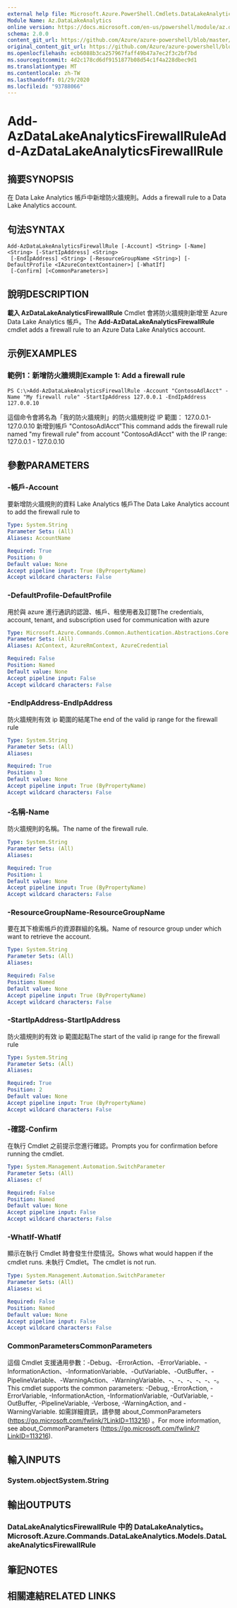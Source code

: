 ```yaml
---
external help file: Microsoft.Azure.PowerShell.Cmdlets.DataLakeAnalytics.dll-Help.xml
Module Name: Az.DataLakeAnalytics
online version: https://docs.microsoft.com/en-us/powershell/module/az.datalakeanalytics/add-azdatalakeanalyticsfirewallrule
schema: 2.0.0
content_git_url: https://github.com/Azure/azure-powershell/blob/master/src/DataLakeAnalytics/DataLakeAnalytics/help/Add-AzDataLakeAnalyticsFirewallRule.md
original_content_git_url: https://github.com/Azure/azure-powershell/blob/master/src/DataLakeAnalytics/DataLakeAnalytics/help/Add-AzDataLakeAnalyticsFirewallRule.md
ms.openlocfilehash: ecb6088b3ca257967faff49b47a7ec2f3c2bf7bd
ms.sourcegitcommit: 4d2c178cd6df9151877b08d54c1f4a228dbec9d1
ms.translationtype: MT
ms.contentlocale: zh-TW
ms.lasthandoff: 01/29/2020
ms.locfileid: "93788066"
---
```

# <span data-ttu-id="94290-101">Add-AzDataLakeAnalyticsFirewallRule</span><span class="sxs-lookup"><span data-stu-id="94290-101">Add-AzDataLakeAnalyticsFirewallRule</span></span>

## <span data-ttu-id="94290-102">摘要</span><span class="sxs-lookup"><span data-stu-id="94290-102">SYNOPSIS</span></span>
<span data-ttu-id="94290-103">在 Data Lake Analytics 帳戶中新增防火牆規則。</span><span class="sxs-lookup"><span data-stu-id="94290-103">Adds a firewall rule to a Data Lake Analytics account.</span></span>

## <span data-ttu-id="94290-104">句法</span><span class="sxs-lookup"><span data-stu-id="94290-104">SYNTAX</span></span>

```
Add-AzDataLakeAnalyticsFirewallRule [-Account] <String> [-Name] <String> [-StartIpAddress] <String>
 [-EndIpAddress] <String> [-ResourceGroupName <String>] [-DefaultProfile <IAzureContextContainer>] [-WhatIf]
 [-Confirm] [<CommonParameters>]
```

## <span data-ttu-id="94290-105">說明</span><span class="sxs-lookup"><span data-stu-id="94290-105">DESCRIPTION</span></span>
<span data-ttu-id="94290-106">**載入 AzDataLakeAnalyticsFirewallRule** Cmdlet 會將防火牆規則新增至 Azure Data Lake Analytics 帳戶。</span><span class="sxs-lookup"><span data-stu-id="94290-106">The **Add-AzDataLakeAnalyticsFirewallRule** cmdlet adds a firewall rule to an Azure Data Lake Analytics account.</span></span>

## <span data-ttu-id="94290-107">示例</span><span class="sxs-lookup"><span data-stu-id="94290-107">EXAMPLES</span></span>

### <span data-ttu-id="94290-108">範例1：新增防火牆規則</span><span class="sxs-lookup"><span data-stu-id="94290-108">Example 1: Add a firewall rule</span></span>
```
PS C:\>Add-AzDataLakeAnalyticsFirewallRule -Account "ContosoAdlAcct" -Name "My firewall rule" -StartIpAddress 127.0.0.1 -EndIpAddress 127.0.0.10
```

<span data-ttu-id="94290-109">這個命令會將名為「我的防火牆規則」的防火牆規則從 IP 範圍： 127.0.0.1-127.0.0.10 新增到帳戶 "ContosoAdlAcct"</span><span class="sxs-lookup"><span data-stu-id="94290-109">This command adds the firewall rule named "my firewall rule" from account "ContosoAdlAcct" with the IP range: 127.0.0.1 - 127.0.0.10</span></span>

## <span data-ttu-id="94290-110">參數</span><span class="sxs-lookup"><span data-stu-id="94290-110">PARAMETERS</span></span>

### <span data-ttu-id="94290-111">-帳戶</span><span class="sxs-lookup"><span data-stu-id="94290-111">-Account</span></span>
<span data-ttu-id="94290-112">要新增防火牆規則的資料 Lake Analytics 帳戶</span><span class="sxs-lookup"><span data-stu-id="94290-112">The Data Lake Analytics account to add the firewall rule to</span></span>

```yaml
Type: System.String
Parameter Sets: (All)
Aliases: AccountName

Required: True
Position: 0
Default value: None
Accept pipeline input: True (ByPropertyName)
Accept wildcard characters: False
```

### <span data-ttu-id="94290-113">-DefaultProfile</span><span class="sxs-lookup"><span data-stu-id="94290-113">-DefaultProfile</span></span>
<span data-ttu-id="94290-114">用於與 azure 進行通訊的認證、帳戶、租使用者及訂閱</span><span class="sxs-lookup"><span data-stu-id="94290-114">The credentials, account, tenant, and subscription used for communication with azure</span></span>

```yaml
Type: Microsoft.Azure.Commands.Common.Authentication.Abstractions.Core.IAzureContextContainer
Parameter Sets: (All)
Aliases: AzContext, AzureRmContext, AzureCredential

Required: False
Position: Named
Default value: None
Accept pipeline input: False
Accept wildcard characters: False
```

### <span data-ttu-id="94290-115">-EndIpAddress</span><span class="sxs-lookup"><span data-stu-id="94290-115">-EndIpAddress</span></span>
<span data-ttu-id="94290-116">防火牆規則有效 ip 範圍的結尾</span><span class="sxs-lookup"><span data-stu-id="94290-116">The end of the valid ip range for the firewall rule</span></span>

```yaml
Type: System.String
Parameter Sets: (All)
Aliases:

Required: True
Position: 3
Default value: None
Accept pipeline input: True (ByPropertyName)
Accept wildcard characters: False
```

### <span data-ttu-id="94290-117">-名稱</span><span class="sxs-lookup"><span data-stu-id="94290-117">-Name</span></span>
<span data-ttu-id="94290-118">防火牆規則的名稱。</span><span class="sxs-lookup"><span data-stu-id="94290-118">The name of the firewall rule.</span></span>

```yaml
Type: System.String
Parameter Sets: (All)
Aliases:

Required: True
Position: 1
Default value: None
Accept pipeline input: True (ByPropertyName)
Accept wildcard characters: False
```

### <span data-ttu-id="94290-119">-ResourceGroupName</span><span class="sxs-lookup"><span data-stu-id="94290-119">-ResourceGroupName</span></span>
<span data-ttu-id="94290-120">要在其下檢索帳戶的資源群組的名稱。</span><span class="sxs-lookup"><span data-stu-id="94290-120">Name of resource group under which want to retrieve the account.</span></span>

```yaml
Type: System.String
Parameter Sets: (All)
Aliases:

Required: False
Position: Named
Default value: None
Accept pipeline input: True (ByPropertyName)
Accept wildcard characters: False
```

### <span data-ttu-id="94290-121">-StartIpAddress</span><span class="sxs-lookup"><span data-stu-id="94290-121">-StartIpAddress</span></span>
<span data-ttu-id="94290-122">防火牆規則的有效 ip 範圍起點</span><span class="sxs-lookup"><span data-stu-id="94290-122">The start of the valid ip range for the firewall rule</span></span>

```yaml
Type: System.String
Parameter Sets: (All)
Aliases:

Required: True
Position: 2
Default value: None
Accept pipeline input: True (ByPropertyName)
Accept wildcard characters: False
```

### <span data-ttu-id="94290-123">-確認</span><span class="sxs-lookup"><span data-stu-id="94290-123">-Confirm</span></span>
<span data-ttu-id="94290-124">在執行 Cmdlet 之前提示您進行確認。</span><span class="sxs-lookup"><span data-stu-id="94290-124">Prompts you for confirmation before running the cmdlet.</span></span>

```yaml
Type: System.Management.Automation.SwitchParameter
Parameter Sets: (All)
Aliases: cf

Required: False
Position: Named
Default value: None
Accept pipeline input: False
Accept wildcard characters: False
```

### <span data-ttu-id="94290-125">-WhatIf</span><span class="sxs-lookup"><span data-stu-id="94290-125">-WhatIf</span></span>
<span data-ttu-id="94290-126">顯示在執行 Cmdlet 時會發生什麼情況。</span><span class="sxs-lookup"><span data-stu-id="94290-126">Shows what would happen if the cmdlet runs.</span></span>
<span data-ttu-id="94290-127">未執行 Cmdlet。</span><span class="sxs-lookup"><span data-stu-id="94290-127">The cmdlet is not run.</span></span>

```yaml
Type: System.Management.Automation.SwitchParameter
Parameter Sets: (All)
Aliases: wi

Required: False
Position: Named
Default value: None
Accept pipeline input: False
Accept wildcard characters: False
```

### <span data-ttu-id="94290-128">CommonParameters</span><span class="sxs-lookup"><span data-stu-id="94290-128">CommonParameters</span></span>
<span data-ttu-id="94290-129">這個 Cmdlet 支援通用參數：-Debug、-ErrorAction、-ErrorVariable、-InformationAction、-InformationVariable、-OutVariable、-OutBuffer、-PipelineVariable、-WarningAction、-WarningVariable、-、-、-、-、-、-。</span><span class="sxs-lookup"><span data-stu-id="94290-129">This cmdlet supports the common parameters: -Debug, -ErrorAction, -ErrorVariable, -InformationAction, -InformationVariable, -OutVariable, -OutBuffer, -PipelineVariable, -Verbose, -WarningAction, and -WarningVariable.</span></span> <span data-ttu-id="94290-130">如需詳細資訊，請參閱 about_CommonParameters (https://go.microsoft.com/fwlink/?LinkID=113216) 。</span><span class="sxs-lookup"><span data-stu-id="94290-130">For more information, see about_CommonParameters (https://go.microsoft.com/fwlink/?LinkID=113216).</span></span>

## <span data-ttu-id="94290-131">輸入</span><span class="sxs-lookup"><span data-stu-id="94290-131">INPUTS</span></span>

### <span data-ttu-id="94290-132">System.object</span><span class="sxs-lookup"><span data-stu-id="94290-132">System.String</span></span>

## <span data-ttu-id="94290-133">輸出</span><span class="sxs-lookup"><span data-stu-id="94290-133">OUTPUTS</span></span>

### <span data-ttu-id="94290-134">DataLakeAnalyticsFirewallRule 中的 DataLakeAnalytics。</span><span class="sxs-lookup"><span data-stu-id="94290-134">Microsoft.Azure.Commands.DataLakeAnalytics.Models.DataLakeAnalyticsFirewallRule</span></span>

## <span data-ttu-id="94290-135">筆記</span><span class="sxs-lookup"><span data-stu-id="94290-135">NOTES</span></span>

## <span data-ttu-id="94290-136">相關連結</span><span class="sxs-lookup"><span data-stu-id="94290-136">RELATED LINKS</span></span>
